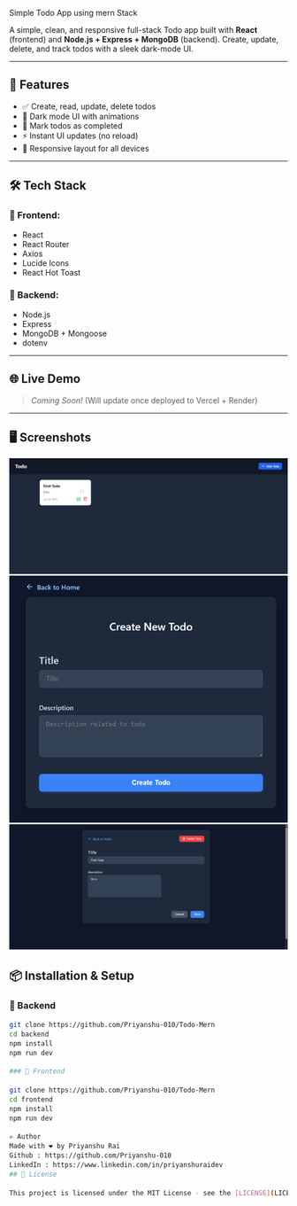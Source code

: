Simple Todo App using mern Stack

A simple, clean, and responsive full-stack Todo app built with **React** (frontend) and **Node.js + Express + MongoDB** (backend). Create, update, delete, and track todos with a sleek dark-mode UI.

---

## 🚀 Features

- ✅ Create, read, update, delete todos
- 🎨 Dark mode UI with animations
- 📌 Mark todos as completed
- ⚡ Instant UI updates (no reload)
- 📂 Responsive layout for all devices

---

## 🛠️ Tech Stack

### 🔹 Frontend:
- React
- React Router
- Axios
- Lucide Icons
- React Hot Toast

### 🔹 Backend:
- Node.js
- Express
- MongoDB + Mongoose
- dotenv

---


## 🌐 Live Demo

> _Coming Soon!_ (Will update once deployed to Vercel + Render)

---

## 🖥️ Screenshots

![HomePage](image.png)
![CreatePage](image-1.png)
![Todo Detail/Update Page](image-2.png)


## 📦 Installation & Setup

### 🔧 Backend  

```bash
git clone https://github.com/Priyanshu-010/Todo-Mern
cd backend
npm install
npm run dev

### 🔧 Frontend

git clone https://github.com/Priyanshu-010/Todo-Mern
cd frontend
npm install
npm run dev

✍️ Author
Made with ❤️ by Priyanshu Rai
Github : https://github.com/Priyanshu-010
LinkedIn : https://www.linkedin.com/in/priyanshuraidev
## 📜 License

This project is licensed under the MIT License - see the [LICENSE](LICENSE) file for details.
